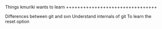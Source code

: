 

Things kmuriki wants to learn
++++++++++++++++++++++++++++++++

Differences between git and svn
Understand internals of git
To learn the reset option

